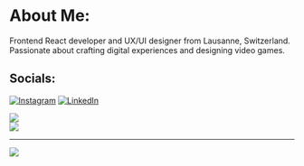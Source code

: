 # About Me:
Frontend React developer and UX/UI designer from Lausanne, Switzerland. Passionate about crafting digital experiences and designing video games.

## Socials:
[![Instagram](https://img.shields.io/badge/Instagram-%23E4405F.svg?logo=Instagram&logoColor=white)](https://instagram.com/robndy) [![LinkedIn](https://img.shields.io/badge/LinkedIn-%230077B5.svg?logo=linkedin&logoColor=white)](https://linkedin.com/in/https://www.linkedin.com/in/robertobendi/) 

![](https://github-readme-streak-stats.herokuapp.com/?user=robertobendi&theme=dark&hide_border=true)<br/>
![](https://github-readme-stats.vercel.app/api/top-langs/?username=robertobendi&theme=dark&hide_border=true&include_all_commits=true&count_private=true&layout=compact)

---
[![](https://visitcount.itsvg.in/api?id=robertobendi&icon=0&color=9)](https://visitcount.itsvg.in)

<!-- Proudly created with GPRM ( https://gprm.itsvg.in ) -->
